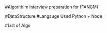#Algorithim Interview preparation for (FANGM)

#DataStructure 
#Langauge Used Python + Node 

#List of Algo
